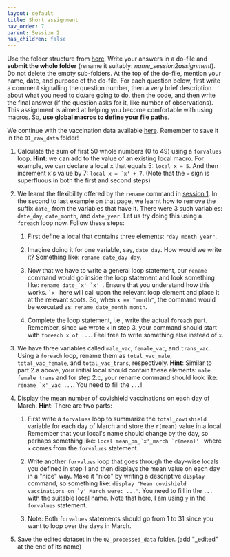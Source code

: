 ```yaml
---
layout: default
title: Short assignment
nav_order: 7
parent: Session 2
has_children: false
---
```


Use the folder structure from [here](https://amolraswan.github.io/stata_workshop/session2/1_project_folder/). Write your answers in a do-file and **submit the whole folder** (rename it suitably: *name_session2assignment*). Do not delete the empty sub-folders. At the top of the do-file, mention your name, date, and purpose of the do-file. For each question below, first write a comment signalling the question number, then a very brief description about what you need to do/are going to do, then the code, and then write the final answer (if the question asks for it, like number of observations). This assignment is aimed at helping you become comfortable with using macros. So, **use global macros to define your file paths**.

We continue with the vaccination data available [here](https://drive.google.com/file/d/1Sb86BVYAgiyqpg7QsBdNvfWfG9Y63UGy/view?usp=sharing). Remember to save it in the ``01_raw_data`` folder!

1. Calculate the sum of first 50 whole numbers (0 to 49) using a ``forvalues`` loop. **Hint**: we can add to the value of an existing local macro. For example, we can declare a local x that equals 5: ``local x = 5``. And then increment x's value by 7: ``local x = `x' + 7``. (Note that the ``=`` sign is superfluous in both the first and second steps)

2. We learnt the flexibility offered by the ``rename`` command in [session 1](https://amolraswan.github.io/stata_workshop/session1/3_statacommands/rename/). In the second to last example on that page, we learnt how to remove the suffix ``date_`` from the variables that have it. There were 3 such variables: ``date_day``, ``date_month``, and ``date_year``. Let us try doing this using a ``foreach`` loop now. Follow these steps:

	1. First define a local that contains three elements: ``"day month year"``.

	2. Imagine doing it for one variable, say, ``date_day``. How would we write it? Something like: ``rename date_day day``. 

	3. Now that we have to write a general loop statement, our ``rename`` command would go inside the loop statement and look something like: ``rename date_`x' `x' ``. Ensure that you understand how this works. `` `x' `` here will call upon the relevant loop element and place it at the relevant spots. So, when ``x == "month"``, the command would be executed as: ``rename date_month month``. 

	4. Complete the loop statement, i.e., write the actual ``foreach`` part. Remember, since we wrote ``x`` in step 3, your command should start with ``foreach x of ...``. Feel free to write something else instead of ``x``.

3. We have three variables called ``male_vac``, ``female_vac``, and ``trans_vac``. Using a ``foreach`` loop, rename them as ``total_vac_male``, ``total_vac_female``, and ``total_vac_trans``, respectively. **Hint**: Similar to part 2.a above, your initial local should contain these elements: ``male female trans`` and for step 2.c, your rename command should look like: ``rename `x'_vac ...``. You need to fill the ``...``!

4. Display the mean number of covishield vaccinations on each day of March. **Hint**: There are two parts:

	1. First write a ``forvalues`` loop to summarize the ``total_covishield`` variable for each day of March and store the ``r(mean)`` value in a local. Remember that your local's name should change by the day, so perhaps something like: ``local mean_on_`x'_march `r(mean)' `` where ``x`` comes from the ``forvalues`` statement.

	2. Write another ``forvalues`` loop that goes through the day-wise locals you defined in step 1 and then displays the mean value on each day in a "nice" way. Make it "nice" by writing a descriptive ``display`` command, so something like: ``display "Mean covishield vaccinations on `y' March were: ..."``. You need to fill in the ``...`` with the suitable local name. Note that here, I am using ``y`` in the ``forvalues`` statement.

	3. Note: Both ``forvalues`` statements should go from 1 to 31 since you want to loop over the days in March.

5. Save the edited dataset in the ``02_processed_data`` folder. (add "\_edited" at the end of its name)

